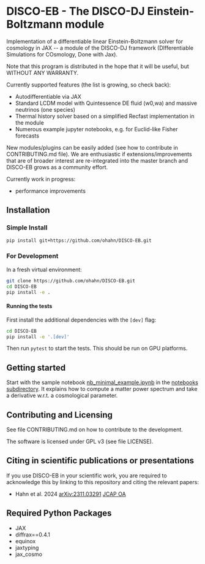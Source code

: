 # DISCO-EB - The DISCO-DJ Einstein-Boltzmann module
Implementation of a differentiable linear Einstein-Boltzmann solver for cosmology in JAX -- a module of the DISCO-DJ framework (DIfferentiable Simulations for COsmology, Done with Jax).

Note that this program is distributed in the hope that it will be useful, but WITHOUT ANY WARRANTY.

Currently supported features (the list is growing, so check back):

- Autodifferentiable via JAX
- Standard LCDM model with Quintessence DE fluid (w0,wa) and massive neutrinos (one species)
- Thermal history solver based on a simplified Recfast implementation in the module
- Numerous example jupyter notebooks, e.g. for Euclid-like Fisher forecasts
  
New modules/plugins can be easily added (see how to contribute in CONTRIBUTING.md file). We are enthusiastic if extensions/improvements that are of broader interest are re-integrated into the master branch and DISCO-EB grows as a community effort.

Currently work in progress:

- performance improvements

## Installation

### Simple Install

```bash
pip install git+https://github.com/ohahn/DISCO-EB.git
```
### For Development

In a fresh virtual environment:

```bash
git clone https://github.com/ohahn/DISCO-EB.git
cd DISCO-EB
pip install -e .
```

#### Running the tests

First install the additional dependencies with the `[dev]` flag:

```bash
cd DISCO-EB
pip install -e '.[dev]'
```

Then run `pytest` to start the tests. This should be run on GPU platforms.


## Getting started

Start with the sample notebook [nb_minimal_example.ipynb](https://github.com/ohahn/DISCO-EB/blob/master/notebooks/nb_minimal_example.ipynb) in the [notebooks subdirectory](https://github.com/ohahn/DISCO-EB/tree/master/notebooks). It explains how to compute a matter power spectrum and take a derivative w.r.t. a cosmological parameter.

## Contributing and Licensing

See file CONTRIBUTING.md on how to contribute to the development. 

The software is licensed under GPL v3 (see file LICENSE).

## Citing in scientific publications or presentations

If you use DISCO-EB in your scientific work, you are required to acknowledge this by linking to this repository and citing the relevant papers:

- Hahn et al. 2024 [arXiv:2311.03291](https://arxiv.org/abs/2311.03291) [JCAP OA](https://doi.org/10.1088/1475-7516/2024/06/063)


## Required Python Packages
- JAX
- diffrax==0.4.1
- equinox
- jaxtyping
- jax_cosmo

